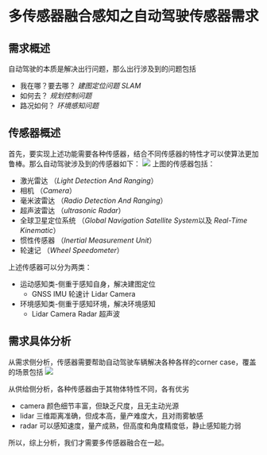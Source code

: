 # 多传感器融合感知之自动驾驶传感器需求




<!--more-->


## 需求概述
自动驾驶的本质是解决出行问题，那么出行涉及到的问题包括
- 我在哪？要去哪？  *建图定位问题 SLAM*
- 如何去？ *规划控制问题*
- 路况如何？ *环境感知问题*

## 传感器概述
首先，要实现上述功能需要各种传感器，结合不同传感器的特性才可以使算法更加鲁棒。那么自动驾驶涉及到的传感器如下：
![](https://pictures-1309138036.cos.ap-nanjing.myqcloud.com/img/20220317111726.png)
上图的传感器包括：
- 激光雷达 （*Light Detection And Ranging*）
- 相机  （*Camera*）
- 毫米波雷达  （*Radio Detection And Ranging*）
- 超声波雷达  （*ultrasonic Radar*）
- 全球卫星定位系统  （*Global Navigation Satellite System*以及 *Real-Time Kinematic*）
- 惯性传感器  （*Inertial Measurement Unit*）
- 轮速记  （*Wheel Speedometer*）

上述传感器可以分为两类：
- 运动感知类-侧重于感知自身，解决建图定位
	- GNSS IMU 轮速计 Lidar Camera
- 环境感知类-侧重于感知环境，解决环境感知
	- Lidar Camera Radar 超声波

## 需求具体分析
从需求侧分析，传感器需要帮助自动驾驶车辆解决各种各样的corner case，覆盖的场景包括
![](https://pictures-1309138036.cos.ap-nanjing.myqcloud.com/img/20220317193202.png)

从供给侧分析，各种传感器由于其物体特性不同，各有优劣
- camera 颜色细节丰富，但缺乏尺度，且无主动光源
- lidar 三维距离准确，但成本高，量产难度大，且对雨雾敏感
- radar 可以感知速度，量产成熟，但高度和角度精度低，静止感知能力弱

所以，综上分析，我们才需要多传感器融合在一起。
